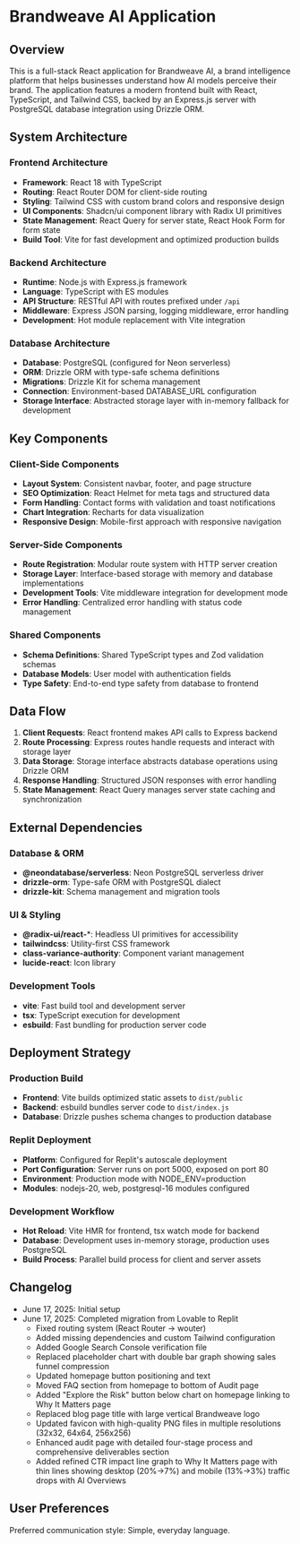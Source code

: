 # Brandweave AI Application

## Overview

This is a full-stack React application for Brandweave AI, a brand intelligence platform that helps businesses understand how AI models perceive their brand. The application features a modern frontend built with React, TypeScript, and Tailwind CSS, backed by an Express.js server with PostgreSQL database integration using Drizzle ORM.

## System Architecture

### Frontend Architecture
- **Framework**: React 18 with TypeScript
- **Routing**: React Router DOM for client-side routing
- **Styling**: Tailwind CSS with custom brand colors and responsive design
- **UI Components**: Shadcn/ui component library with Radix UI primitives
- **State Management**: React Query for server state, React Hook Form for form state
- **Build Tool**: Vite for fast development and optimized production builds

### Backend Architecture
- **Runtime**: Node.js with Express.js framework
- **Language**: TypeScript with ES modules
- **API Structure**: RESTful API with routes prefixed under `/api`
- **Middleware**: Express JSON parsing, logging middleware, error handling
- **Development**: Hot module replacement with Vite integration

### Database Architecture
- **Database**: PostgreSQL (configured for Neon serverless)
- **ORM**: Drizzle ORM with type-safe schema definitions
- **Migrations**: Drizzle Kit for schema management
- **Connection**: Environment-based DATABASE_URL configuration
- **Storage Interface**: Abstracted storage layer with in-memory fallback for development

## Key Components

### Client-Side Components
- **Layout System**: Consistent navbar, footer, and page structure
- **SEO Optimization**: React Helmet for meta tags and structured data
- **Form Handling**: Contact forms with validation and toast notifications
- **Chart Integration**: Recharts for data visualization
- **Responsive Design**: Mobile-first approach with responsive navigation

### Server-Side Components
- **Route Registration**: Modular route system with HTTP server creation
- **Storage Layer**: Interface-based storage with memory and database implementations
- **Development Tools**: Vite middleware integration for development mode
- **Error Handling**: Centralized error handling with status code management

### Shared Components
- **Schema Definitions**: Shared TypeScript types and Zod validation schemas
- **Database Models**: User model with authentication fields
- **Type Safety**: End-to-end type safety from database to frontend

## Data Flow

1. **Client Requests**: React frontend makes API calls to Express backend
2. **Route Processing**: Express routes handle requests and interact with storage layer
3. **Data Storage**: Storage interface abstracts database operations using Drizzle ORM
4. **Response Handling**: Structured JSON responses with error handling
5. **State Management**: React Query manages server state caching and synchronization

## External Dependencies

### Database & ORM
- **@neondatabase/serverless**: Neon PostgreSQL serverless driver
- **drizzle-orm**: Type-safe ORM with PostgreSQL dialect
- **drizzle-kit**: Schema management and migration tools

### UI & Styling
- **@radix-ui/react-***: Headless UI primitives for accessibility
- **tailwindcss**: Utility-first CSS framework
- **class-variance-authority**: Component variant management
- **lucide-react**: Icon library

### Development Tools
- **vite**: Fast build tool and development server
- **tsx**: TypeScript execution for development
- **esbuild**: Fast bundling for production server code

## Deployment Strategy

### Production Build
- **Frontend**: Vite builds optimized static assets to `dist/public`
- **Backend**: esbuild bundles server code to `dist/index.js`
- **Database**: Drizzle pushes schema changes to production database

### Replit Deployment
- **Platform**: Configured for Replit's autoscale deployment
- **Port Configuration**: Server runs on port 5000, exposed on port 80
- **Environment**: Production mode with NODE_ENV=production
- **Modules**: nodejs-20, web, postgresql-16 modules configured

### Development Workflow
- **Hot Reload**: Vite HMR for frontend, tsx watch mode for backend
- **Database**: Development uses in-memory storage, production uses PostgreSQL
- **Build Process**: Parallel build process for client and server assets

## Changelog

- June 17, 2025: Initial setup
- June 17, 2025: Completed migration from Lovable to Replit
  - Fixed routing system (React Router → wouter)
  - Added missing dependencies and custom Tailwind configuration
  - Added Google Search Console verification file
  - Replaced placeholder chart with double bar graph showing sales funnel compression
  - Updated homepage button positioning and text
  - Moved FAQ section from homepage to bottom of Audit page
  - Added "Explore the Risk" button below chart on homepage linking to Why It Matters page
  - Replaced blog page title with large vertical Brandweave logo
  - Updated favicon with high-quality PNG files in multiple resolutions (32x32, 64x64, 256x256)
  - Enhanced audit page with detailed four-stage process and comprehensive deliverables section
  - Added refined CTR impact line graph to Why It Matters page with thin lines showing desktop (20%→7%) and mobile (13%→3%) traffic drops with AI Overviews

## User Preferences

Preferred communication style: Simple, everyday language.